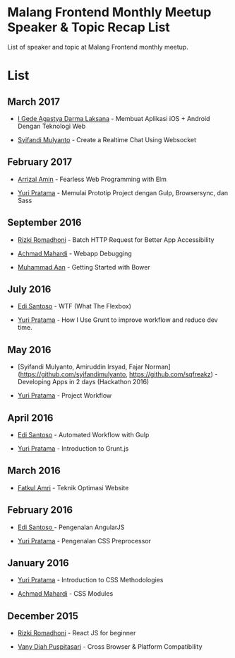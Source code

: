 # Malang Frontend Monthly Meetup Speaker & Topic Recap List

List of speaker and topic at Malang Frontend monthly meetup.

# List

## March 2017

* [I Gede Agastya Darma Laksana](https://github.com/gedeagas) - Membuat Aplikasi iOS + Android Dengan Teknologi Web

* [Syifandi Mulyanto](https://github.com/syifandimulyanto) - Create a Realtime Chat Using Websocket

## February 2017

* [Arrizal Amin](https://github.com/arrizalamin) - Fearless Web Programming with Elm

* [Yuri Pratama](https://github.com/y68) - Memulai Prototip Project dengan Gulp, Browsersync, dan Sass

## September 2016

* [Rizki Romadhoni](https://github.com/rromadhoni) - Batch HTTP Request for Better App Accessibility

* [Achmad Mahardi](https://github.com/maman) - Webapp Debugging

* [Muhammad Aan](https://github.com/Muhammadaan) - Getting Started with Bower

## July 2016

* [Edi Santoso](https://github.com/cyberid41) - WTF (What The Flexbox)

* [Yuri Pratama](https://github.com/y68) - How I Use Grunt to improve workflow and reduce dev time.

## May 2016

* [Syifandi Mulyanto, Amiruddin Irsyad, Fajar Norman](https://github.com/syifandimulyanto, https://github.com/sqfreakz) - Developing Apps in 2 days (Hackathon 2016)

* [Yuri Pratama](https://github.com/y68) - Project Workflow

## April 2016

* [Edi Santoso](https://github.com/cyberid41) - Automated Workflow with Gulp

* [Yuri Pratama](https://github.com/y68) - Introduction to Grunt.js

## March 2016

* [Fatkul Amri](https://ubig.co.id) - Teknik Optimasi Website

## February 2016

* [Edi Santoso ](https://github.com/cyberid41) - Pengenalan AngularJS

* [Yuri Pratama](https://github.com/y68) - Pengenalan CSS Preprocessor

## January 2016

* [Yuri Pratama](https://github.com/y68) - Introduction to CSS Methodologies

* [Achmad Mahardi](https://github.com/maman) - CSS Modules

## December 2015

* [Rizki Romadhoni](https://github.com/rromadhoni) - React JS for beginner

* [Vany Diah Puspitasari](https://github.com/vanydiah) - Cross Browser & Platform Compatibility

